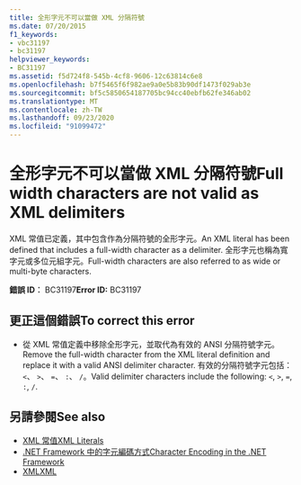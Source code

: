 ```yaml
---
title: 全形字元不可以當做 XML 分隔符號
ms.date: 07/20/2015
f1_keywords:
- vbc31197
- bc31197
helpviewer_keywords:
- BC31197
ms.assetid: f5d724f8-545b-4cf8-9606-12c63814c6e8
ms.openlocfilehash: b7f5465f6f982ae9a0e5b83b90df1473f029ab3e
ms.sourcegitcommit: bf5c5850654187705bc94cc40ebfb62fe346ab02
ms.translationtype: MT
ms.contentlocale: zh-TW
ms.lasthandoff: 09/23/2020
ms.locfileid: "91099472"
---
```

# <a name="full-width-characters-are-not-valid-as-xml-delimiters"></a><span data-ttu-id="4fcf5-102">全形字元不可以當做 XML 分隔符號</span><span class="sxs-lookup"><span data-stu-id="4fcf5-102">Full width characters are not valid as XML delimiters</span></span>

<span data-ttu-id="4fcf5-103">XML 常值已定義，其中包含作為分隔符號的全形字元。</span><span class="sxs-lookup"><span data-stu-id="4fcf5-103">An XML literal has been defined that includes a full-width character as a delimiter.</span></span> <span data-ttu-id="4fcf5-104">全形字元也稱為寬字元或多位元組字元。</span><span class="sxs-lookup"><span data-stu-id="4fcf5-104">Full-width characters are also referred to as wide or multi-byte characters.</span></span>  
  
 <span data-ttu-id="4fcf5-105">**錯誤 ID︰** BC31197</span><span class="sxs-lookup"><span data-stu-id="4fcf5-105">**Error ID:** BC31197</span></span>  
  
## <a name="to-correct-this-error"></a><span data-ttu-id="4fcf5-106">更正這個錯誤</span><span class="sxs-lookup"><span data-stu-id="4fcf5-106">To correct this error</span></span>  
  
- <span data-ttu-id="4fcf5-107">從 XML 常值定義中移除全形字元，並取代為有效的 ANSI 分隔符號字元。</span><span class="sxs-lookup"><span data-stu-id="4fcf5-107">Remove the full-width character from the XML literal definition and replace it with a valid ANSI delimiter character.</span></span> <span data-ttu-id="4fcf5-108">有效的分隔符號字元包括： `<`、 `>`、 `=`、 `:`、 `/`。</span><span class="sxs-lookup"><span data-stu-id="4fcf5-108">Valid delimiter characters include the following: `<`, `>`, `=`, `:`, `/`.</span></span>  
  
## <a name="see-also"></a><span data-ttu-id="4fcf5-109">另請參閱</span><span class="sxs-lookup"><span data-stu-id="4fcf5-109">See also</span></span>

- [<span data-ttu-id="4fcf5-110">XML 常值</span><span class="sxs-lookup"><span data-stu-id="4fcf5-110">XML Literals</span></span>](../language-reference/xml-literals/index.md)
- [<span data-ttu-id="4fcf5-111">.NET Framework 中的字元編碼方式</span><span class="sxs-lookup"><span data-stu-id="4fcf5-111">Character Encoding in the .NET Framework</span></span>](../../standard/base-types/character-encoding.md)
- [<span data-ttu-id="4fcf5-112">XML</span><span class="sxs-lookup"><span data-stu-id="4fcf5-112">XML</span></span>](../programming-guide/language-features/xml/index.md)
